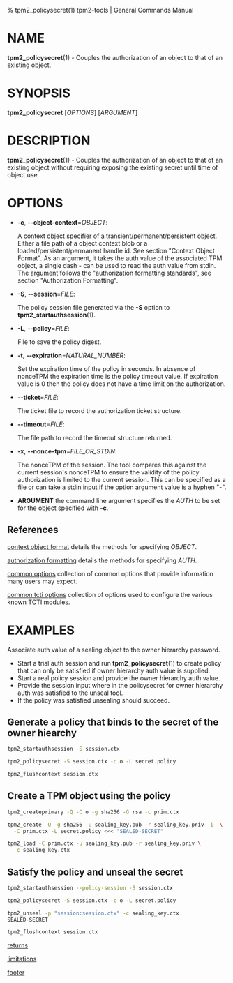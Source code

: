 % tpm2_policysecret(1) tpm2-tools | General Commands Manual

# NAME

**tpm2_policysecret**(1) - Couples the authorization of an object to that of an
existing object.

# SYNOPSIS

**tpm2_policysecret** [*OPTIONS*] [*ARGUMENT*]

# DESCRIPTION

**tpm2_policysecret**(1) - Couples the authorization of an object to that of an
existing object without requiring exposing the existing secret until time of
object use.

# OPTIONS

  * **-c**, **\--object-context**=_OBJECT_:

    A context object specifier of a transient/permanent/persistent object. Either
    a file path of a object context blob or a loaded/persistent/permanent handle
    id. See section "Context Object Format". As an argument, it takes the auth
    value of the associated TPM object, a single dash - can be used to read the
    auth value from stdin. The argument follows the "authorization formatting
    standards", see section "Authorization Formatting".

  * **-S**, **\--session**=_FILE_:

    The policy session file generated via the **-S** option to
    **tpm2_startauthsession**(1).

  * **-L**, **\--policy**=_FILE_:

    File to save the policy digest.

  * **-t**, **\--expiration**=_NATURAL_NUMBER_:

    Set the expiration time of the policy in seconds. In absence of nonceTPM
    the expiration time is the policy timeout value. If expiration value
    is 0 then the policy does not have a time limit on the authorization.

  * **\--ticket**=_FILE_:

    The ticket file to record the authorization ticket structure.

  * **\--timeout**=_FILE_:

    The file path to record the timeout structure returned.

  * **-x**, **\--nonce-tpm**=_FILE_OR_STDIN_:

    The nonceTPM of the session. The tool compares this against the current
    session's nonceTPM to ensure the validity of the policy authorization is
    limited to the current session. This can be specified as a file or can take
    a stdin input if the option argument value is a hyphen "-".

  * **ARGUMENT** the command line argument specifies the _AUTH_ to be set for
    the object specified with **-c**.

## References

[context object format](common/ctxobj.md) details the methods for specifying
_OBJECT_.

[authorization formatting](common/authorizations.md) details the methods for
specifying _AUTH_.

[common options](common/options.md) collection of common options that provide
information many users may expect.

[common tcti options](common/tcti.md) collection of options used to configure
the various known TCTI modules.

# EXAMPLES

Associate auth value of a sealing object to the owner hierarchy password.
* Start a trial auth session and run **tpm2_policysecret**(1) to create policy
that can only be satisfied if owner hierarchy auth value is supplied.
* Start a real policy session and provide the owner hierarchy auth value.
* Provide the session input where in the policysecret for owner hierarchy auth
was satisfied to the unseal tool.
* If the policy was satisfied unsealing should succeed.

## Generate a policy that binds to the secret of the owner hiearchy
```bash
tpm2_startauthsession -S session.ctx

tpm2_policysecret -S session.ctx -c o -L secret.policy

tpm2_flushcontext session.ctx
```

## Create a TPM object using the policy
```bash
tpm2_createprimary -Q -C o -g sha256 -G rsa -c prim.ctx

tpm2_create -Q -g sha256 -u sealing_key.pub -r sealing_key.priv -i- \
  -C prim.ctx -L secret.policy <<< "SEALED-SECRET"

tpm2_load -C prim.ctx -u sealing_key.pub -r sealing_key.priv \
  -c sealing_key.ctx
```

## Satisfy the policy and unseal the secret
```bash
tpm2_startauthsession --policy-session -S session.ctx

tpm2_policysecret -S session.ctx -c o -L secret.policy

tpm2_unseal -p "session:session.ctx" -c sealing_key.ctx
SEALED-SECRET

tpm2_flushcontext session.ctx
```

[returns](common/returns.md)

[limitations](common/policy-limitations.md)

[footer](common/footer.md)

